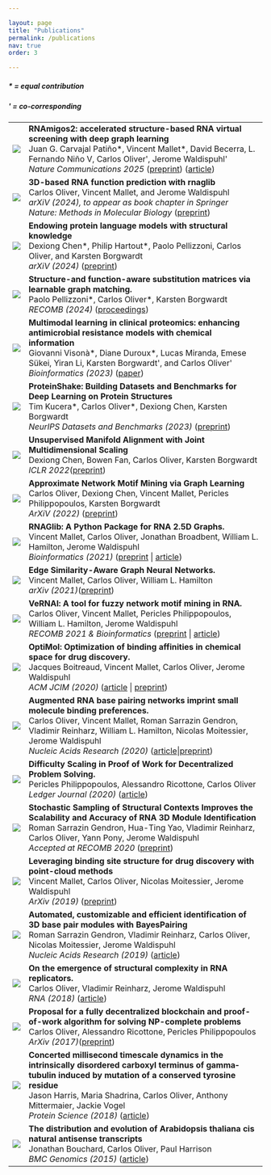 ```yaml
---

layout: page
title: "Publications"
permalink: /publications
nav: true
order: 3

---
```


<head>

<style>
img {
border: 0px solid #787878;
    max-width: 200px;
    max-height: 130px;
}
#txt {
    font-size:11pt;
}

</style>
</head>

<h5>* = equal contribution</h5>
<h5>' = co-corresponding</h5>

<table>
  <tr>
    <td><img src="/assets/rnamigos2.png" id="fig"></td>
    <td><b>RNAmigos2: accelerated structure-based RNA virtual screening with deep graph learning</b><br>
	Juan G. Carvajal Pati&ntilde;o*, Vincent Mallet*, David Becerra, L. Fernando Ni&ntilde;o V, Carlos Oliver', Jerome Waldispuhl'<br>
	<i>Nature Communications 2025 </i> (<a href="https://www.biorxiv.org/content/10.1101/2023.11.23.568394v3">preprint</a>) (<a href="https://www.nature.com/articles/s41467-025-57852-0">article</a>)</td>
  </tr>
  <tr>
    <td><img src="/assets/book.png" id="fig"></td>
    <td><b>3D-based RNA function prediction with rnaglib</b><br>
	Carlos Oliver, Vincent Mallet, and Jerome Waldispuhl<br>
	<i>arXiV (2024), to appear as book chapter in Springer Nature: Methods in Molecular Biology </i> (<a href="https://arxiv.org/pdf/2402.09330.pdf">preprint</a>) </td>
  </tr>
  <tr>
    <td><img src="/assets/pst.png" id="fig"></td>
    <td><b>Endowing protein language models with structural knowledge</b><br>
	Dexiong Chen*, Philip Hartout*, Paolo Pellizzoni, Carlos Oliver, and Karsten Borgwardt <br>
	<i>arXiV (2024) </i> (<a href="https://arxiv.org/pdf/2401.14819.pdf">preprint</a>) </td>
  </tr>
  <tr>
    <td><img src="/assets/gmsm.png" id="fig"></td>
    <td><b>Structure-and function-aware substitution matrices via learnable graph matching.</b><br>
	Paolo Pellizzoni*, Carlos Oliver*, Karsten Borgwardt <br>
	<i>RECOMB (2024) </i> (<a href="https://link.springer.com/chapter/10.1007/978-1-0716-3989-4_18" >proceedings</a>)</td>
  </tr>
  <tr>
    <td><img src="/assets/amr.png" id="fig"></td>
    <td><b>Multimodal learning in clinical proteomics: enhancing antimicrobial resistance models with chemical information</b><br>
	Giovanni Visonà*, Diane Duroux*, Lucas Miranda, Emese Sükei, Yiran Li, Karsten Borgwardt', and Carlos Oliver' <br>
	<i>Bioinformatics (2023) </i>  (<a href="https://academic.oup.com/bioinformatics/article/39/12/btad717/7450077">paper</a>) </td>
  </tr>
  <tr>
    <td><img src="/assets/ps_logo.png" id="fig"></td>
    <td><b>ProteinShake: Building Datasets and Benchmarks for Deep Learning on Protein Structures</b> <br>
	Tim Kucera*, Carlos Oliver*, Dexiong Chen, Karsten Borgwardt <br>
	<i>NeurIPS Datasets and Benchmarks (2023) </i> (<a href="https://openreview.net/pdf?id=27vPcG4vKV">preprint</a>)</td>
  </tr>
  <tr>
    <td><img src="/assets/mds.png" id="fig"></td>
    <td><b>Unsupervised Manifold Alignment with Joint Multidimensional Scaling</b> <br>
	Dexiong Chen, Bowen Fan, Carlos Oliver, Karsten Borgwardt <br>
	<i>ICLR 2022</i>(<a href="https://arxiv.org/abs/2207.02968">preprint</a>)</td>
  </tr>
  <tr>
    <td><img src="/assets/motifiesta.png" id="fig"></td>
    <td><b>Approximate Network Motif Mining via Graph Learning </b> <br>
	Carlos Oliver, Dexiong Chen, Vincent Mallet, Pericles Philippopoulos, Karsten Borgwardt <br>
	<i>ArXiV (2022)</i> (<a href="https://arxiv.org/abs/2206.01008">preprint</a>)</td>
  </tr>
  <tr>
    <td><img src="/assets/rgl_fig.png" id="fig"></td>
    <td><b>RNAGlib: A Python Package for RNA 2.5D Graphs. </b> <br>
	Vincent Mallet, Carlos Oliver, Jonathan Broadbent,  William L. Hamilton, Jerome Waldispuhl<br>
	<i> Bioinformatics (2021) </i>(<a href="https://arxiv.org/abs/2109.04434">preprint</a> | <a href="https://academic.oup.com/bioinformatics/article/38/5/1458/6462185?login=true">article</a>)</td>
  </tr>
  <tr>
    <td><img src="/assets/relattentional.png" id="fig"></td>
    <td><b>Edge Similarity-Aware Graph Neural Networks. </b> <br>
	Vincent Mallet, Carlos Oliver, William L. Hamilton<br>
	<i> arXiv (2021)</i>(<a href="https://arxiv.org/abs/2109.09432">preprint</a>)</td>
  </tr>
  <tr>
    <td><img src="/assets/vernal.png" id="fig"></td>
    <td><b>VeRNAl: A tool for fuzzy network motif mining in RNA. </b> <br>
	Carlos Oliver, Vincent Mallet, Pericles Philippopoulos, William L. Hamilton, Jerome Waldispuhl<br>
	<i> RECOMB 2021 & Bioinformatics </i>(<a href="https://arxiv.org/abs/2009.00664">preprint</a> | <a href="https://academic.oup.com/bioinformatics/advance-article-abstract/doi/10.1093/bioinformatics/btab768/6428528?redirectedFrom=fulltext">article</a>)</td>
 </tr>
  <tr>
    <td><img src="/assets/optimol.png" id="fig"></td>
    <td><b>OptiMol: Optimization of binding affinities in chemical space for drug discovery. </b> <br>
	Jacques Boitreaud, Vincent Mallet, Carlos Oliver, Jerome Waldispuhl<br>
	<i> ACM JCIM (2020) </i>(<a href="https://pubs.acs.org/doi/10.1021/acs.jcim.0c00833">article</a> | <a href="https://www.biorxiv.org/content/10.1101/2020.05.23.112201v2">preprint</a>)</td>
  </tr> 
  <tr>
    <td><img src="/assets/rnamigos.png" id="fig"></td>
    <td><b>Augmented RNA base pairing networks imprint small molecule binding preferences. </b><br>
	Carlos Oliver, Vincent Mallet, Roman Sarrazin Gendron, Vladimir Reinharz, William L. Hamilton, Nicolas Moitessier, Jerome Waldispuhl <br>
	<i>Nucleic Acids Research (2020) </i> (<a href="https://academic.oup.com/nar/article/doi/10.1093/nar/gkaa583/5870337">article</a>|<a href="https://www.biorxiv.org/content/10.1101/701326v3">preprint</a>)</td>
  </tr>
  <tr>
    <td><img src="/assets/dips.png" id="fig"></td>
    <td><b>Difficulty Scaling in Proof of Work for Decentralized Problem Solving.</b><br>
	   Pericles Philippopoulos, Alessandro Ricottone, Carlos Oliver <br>
	   <i> Ledger Journal (2020) </i> (<a href="http://ledger.pitt.edu/ojs/ledger/article/view/194">article</a>)</td>
  </tr>
  <tr>
    <td><img src="/assets/bp2.png"></td>
    <td><b>Stochastic Sampling of Structural Contexts Improves the Scalability and Accuracy of RNA 3D Module Identification</b><br>
	   Roman Sarrazin Gendron, Hua-Ting Yao, Vladimir Reinharz, Carlos Oliver, Yann Pony, Jerome Waldispuhl<br>
	   <i> Accepted at RECOMB 2020</i> (<a href="https://www.biorxiv.org/content/biorxiv/early/2020/01/18/834762.full.pdf">preprint</a>) </td>
  </tr>
  <tr>
    <td><img src="/assets/tarlig.png"></td>
    <td><b>Leveraging binding site structure for drug discovery with point-cloud methods</b><br>
	   Vincent Mallet, Carlos Oliver, Nicolas Moitessier, Jerome Waldispuhl <br>
	   <i> ArXiv (2019) </i>(<a href="https://arxiv.org/pdf/1905.12033.pdf">preprint</a>) </td>
  </tr>
  <tr>
    <td><img src="/assets/bp1.png"></td>
    <td><b>Automated, customizable and efficient identification of 3D base pair modules with BayesPairing</b><br>
	   Roman Sarrazin Gendron, Vladimir Reinharz, Carlos Oliver, Nicolas Moitessier, Jerome Waldispuhl <br>
	   <i> Nucleic Acids Research (2019) </i>(<a href="https://academic.oup.com/nar/article/47/7/3321/5369007?searchresult=1">article</a>) </td>
   </tr>
  <tr>
    <td><img src="/assets/maternal.png"></td>
    <td><b>On the emergence of structural complexity in RNA replicators. </b><br>
	   Carlos Oliver, Vladimir Reinharz, Jerome Waldispuhl  <br>
	   <i> RNA (2018)  </i>(<a href="https://rnajournal.cshlp.org/content/25/12/1579.short">article</a>)</td>
   </tr>
  <tr>
    <td><img src="/assets/crick.png"></td>
    <td><b>Proposal for a fully decentralized blockchain and proof-of-work algorithm for solving NP-complete problems</b><br>
	   Carlos Oliver, Alessandro Ricottone, Pericles Philippopoulos <br>
	   <i> ArXiv (2017)</i>(<a href="https://arxiv.org/abs/1708.09419">preprint</a>)</td>
   </tr>
  <tr>
    <td><img src="/assets/tub.png"></td>
    <td><b>Concerted millisecond timescale dynamics in the intrinsically disordered carboxyl terminus of gamma‐tubulin induced by mutation of a conserved tyrosine residue</b><br>
	   Jason Harris, Maria Shadrina, Carlos Oliver, Anthony Mittermaier, Jackie Vogel <br>
	   <i> Protein Science (2018) </i>(<a href="https://onlinelibrary.wiley.com/doi/full/10.1002/pro.3345">article</a>)</td>
   </tr>
  <tr>
    <td><img src="/assets/cisnat.png"></td>
    <td><b>The distribution and evolution of Arabidopsis thaliana cis natural antisense transcripts</b><br>
	   Jonathan Bouchard, Carlos Oliver, Paul Harrison <br>
	   <i> BMC Genomics (2015) </i>(<a href="https://link.springer.com/article/10.1186/s12864-015-1587-0">article</a>)</td>
   </tr>
</table>
<!--Other:-->
<!--* Ph.D. Comprehensive Exam Literature Review ([PDF]({{ site.url  }}/assets/review_cgo.pdf))-->
<!--* M.Sc. Thesis ([PDF]({{ site.url   }}/assets/msc_thesis.pdf))-->
